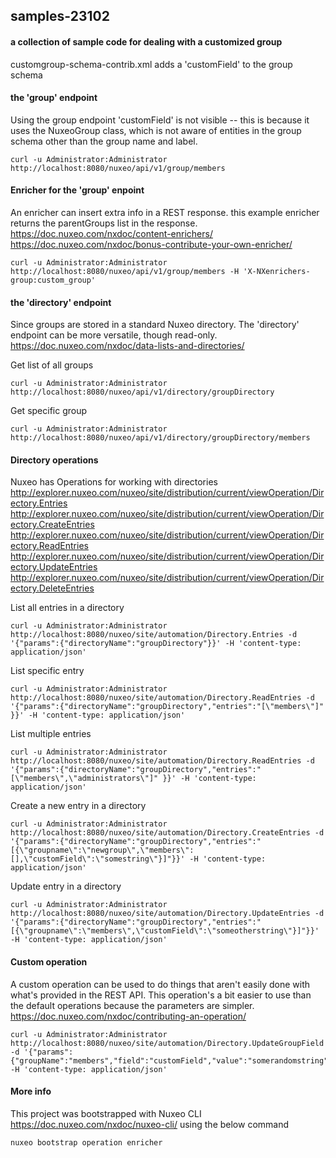 ## samples-23102

#### a collection of sample code for dealing with a customized group

customgroup-schema-contrib.xml adds a 'customField' to the group schema

#### the 'group' endpoint
Using the group endpoint 'customField' is not visible -- this is because it uses the NuxeoGroup class, which is not aware of entities in the group schema other than the group name and label.

```
curl -u Administrator:Administrator http://localhost:8080/nuxeo/api/v1/group/members
```

#### Enricher for the 'group' enpoint
An enricher can insert extra info in a REST response. this example enricher returns the parentGroups list in the response. 
https://doc.nuxeo.com/nxdoc/content-enrichers/ 
https://doc.nuxeo.com/nxdoc/bonus-contribute-your-own-enricher/

```
curl -u Administrator:Administrator http://localhost:8080/nuxeo/api/v1/group/members -H 'X-NXenrichers-group:custom_group'
```

#### the 'directory' endpoint
Since groups are stored in a standard Nuxeo directory. The 'directory' endpoint can be more versatile, though read-only.
https://doc.nuxeo.com/nxdoc/data-lists-and-directories/ 

Get list of all groups
``` 
curl -u Administrator:Administrator http://localhost:8080/nuxeo/api/v1/directory/groupDirectory
```
Get specific group
``` 
curl -u Administrator:Administrator http://localhost:8080/nuxeo/api/v1/directory/groupDirectory/members
```

#### Directory operations
Nuxeo has Operations for working with directories 
http://explorer.nuxeo.com/nuxeo/site/distribution/current/viewOperation/Directory.Entries 
http://explorer.nuxeo.com/nuxeo/site/distribution/current/viewOperation/Directory.CreateEntries 
http://explorer.nuxeo.com/nuxeo/site/distribution/current/viewOperation/Directory.ReadEntries 
http://explorer.nuxeo.com/nuxeo/site/distribution/current/viewOperation/Directory.UpdateEntries 
http://explorer.nuxeo.com/nuxeo/site/distribution/current/viewOperation/Directory.DeleteEntries 

List all entries in a directory
```
curl -u Administrator:Administrator http://localhost:8080/nuxeo/site/automation/Directory.Entries -d '{"params":{"directoryName":"groupDirectory"}}' -H 'content-type: application/json' 
```

List specific entry
```
curl -u Administrator:Administrator http://localhost:8080/nuxeo/site/automation/Directory.ReadEntries -d '{"params":{"directoryName":"groupDirectory","entries":"[\"members\"]" }}' -H 'content-type: application/json'
```

List multiple entries
```
curl -u Administrator:Administrator http://localhost:8080/nuxeo/site/automation/Directory.ReadEntries -d '{"params":{"directoryName":"groupDirectory","entries":"[\"members\",\"administrators\"]" }}' -H 'content-type: application/json'
```

Create a new entry in a directory
```
curl -u Administrator:Administrator http://localhost:8080/nuxeo/site/automation/Directory.CreateEntries -d '{"params":{"directoryName":"groupDirectory","entries":"[{\"groupname\":\"newgroup\",\"members\":[],\"customField\":\"somestring\"}]"}}' -H 'content-type: application/json'
```

Update entry in a directory
```
curl -u Administrator:Administrator http://localhost:8080/nuxeo/site/automation/Directory.UpdateEntries -d '{"params":{"directoryName":"groupDirectory","entries":"[{\"groupname\":\"members\",\"customField\":\"someotherstring\"}]"}}' -H 'content-type: application/json'
```

#### Custom operation
A custom operation can be used to do things that aren't easily done with what's provided in the REST API. This operation's a bit easier to use than the default operations because the parameters are simpler. 
https://doc.nuxeo.com/nxdoc/contributing-an-operation/
```
curl -u Administrator:Administrator http://localhost:8080/nuxeo/site/automation/Directory.UpdateGroupField -d '{"params":{"groupName":"members","field":"customField","value":"somerandomstring"}}' -H 'content-type: application/json'
```

#### More info
This project was bootstrapped with Nuxeo CLI https://doc.nuxeo.com/nxdoc/nuxeo-cli/ using the below command
```
nuxeo bootstrap operation enricher
```

